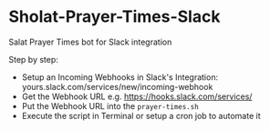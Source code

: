 # Sholat-Prayer-Times-Slack
Salat Prayer Times bot for Slack integration

Step by step:
- Setup an Incoming Webhooks in Slack's Integration: yours.slack.com/services/new/incoming-webhook
- Get the Webhook URL e.g. https://hooks.slack.com/services/<some cryptic secrets>
- Put the Webhook URL into the `prayer-times.sh` 
- Execute the script in Terminal or setup a cron job to automate it
